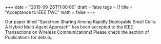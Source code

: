 +++
date = "2019-09-26T11:00:00"
draft = false
tags = []
title = "Acceptance to IEEE TWC"
math = false
+++

Our paper titled "Spectrum Sharing Among Rapidly Deployable Small Cells: A Hybrid Multi-Agent Approach" has been accepted to the IEEE Transactions on Wireless Communications! Please check the section of Publications for details. 

